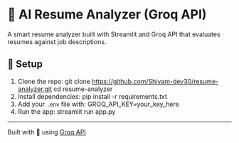 # 🧠 AI Resume Analyzer (Groq API)

A smart resume analyzer built with Streamlit and Groq API that evaluates resumes against job descriptions.

## 🔧 Setup
1. Clone the repo:
git clone https://github.com/Shivam-dev30/resume-analyzer.git
cd resume-analyzer
2. Install dependencies:
pip install -r requirements.txt
3. Add your `.env` file with:
GROQ_API_KEY=your_key_here
4. Run the app:
streamlit run app.py

---
Built with 💙 using [Groq API](https://console.groq.com)
